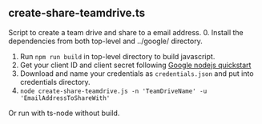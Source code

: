 ## create-share-teamdrive.ts
Script to create a team drive and share to a email address.
0. Install the dependencies from both top-level and ../google/ directory.
1. Run `npm run build` in top-level directory to build javascript.
2. Get your client ID and client secret following [Google nodejs quickstart](https://developers.google.com/drive/api/v3/quickstart/nodejs) 
3. Download and name your credentials as `credentials.json` and put into credentials directory.
4. `node create-share-teamdrive.js -n 'TeamDriveName' -u 'EmailAddressToShareWith'`

Or run with ts-node without build.